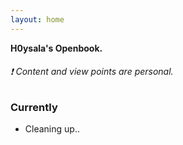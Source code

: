 ```yaml
---
layout: home
---
```


**H0ysala's Openbook.**

###### :exclamation: Content and view points are personal. 

### Currently

* Cleaning up.. 
